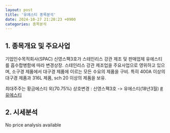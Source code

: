 ```yaml
---
layout: post
title: '유에스티 종목분석'
date: 2024-10-27 21:20:23 +0900
categories: 종목분석
---
```


## 1. 종목개요 및 주요사업

기업인수목적회사(SPAC) 신영스팩3호가 스테인리스 강관 제조 및 판매업체 유에스티를 흡수합병함에 따라 변경상장. 스테인리스 강관 제조업을 주요사업으로 영위하고 있으며, 소구경 제품에서 대구경 제품에 이르는 모든 수요의 제품을 구비. 특히 400A 이상의 대구경 제품과 316L 제품, sch 20 이상의 제품을 보유.

최대주주는 황금에스티 외(70.75%) 상호변경 : 신영스팩3호 -> 유에스티(18년3월)
[#유에스티](#)

## 2. 시세분석

No price analysis available
